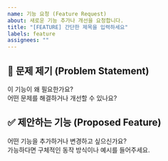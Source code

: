 ```yaml
---
name: 기능 요청 (Feature Request)
about: 새로운 기능 추가나 개선을 요청합니다.
title: "[FEATURE] 간단한 제목을 입력하세요"
labels: feature
assignees: ""
---
```


## 📌 문제 제기 (Problem Statement)

이 기능이 왜 필요한가요?  
어떤 문제를 해결하거나 개선할 수 있나요?

## ✅ 제안하는 기능 (Proposed Feature)

어떤 기능을 추가하거나 변경하고 싶으신가요?  
가능하다면 구체적인 동작 방식이나 예시를 들어주세요.
